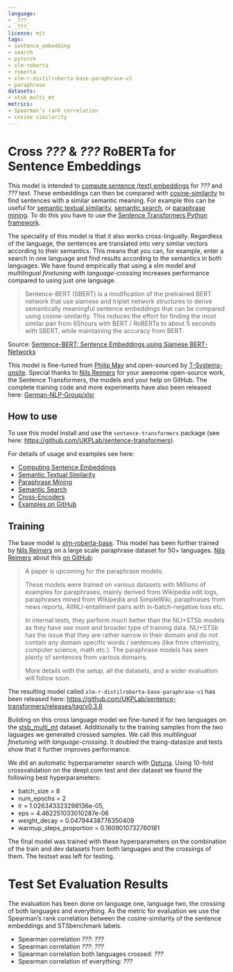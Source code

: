 ```yaml
---
language: 
- _???_
- _???_
license: mit
tags:
- sentence_embedding
- search
- pytorch 
- xlm-roberta 
- roberta
- xlm-r-distilroberta-base-paraphrase-v1
- paraphrase
datasets:
- stsb_multi_mt
metrics:
- Spearman’s rank correlation
- cosine similarity
---
```


# Cross _???_ & _???_ RoBERTa for Sentence Embeddings
This model is intended to [compute sentence (text) embeddings](https://www.sbert.net/examples/applications/computing-embeddings/README.html) for _???_ and _???_ text. These embeddings can then be compared with [cosine-similarity](https://en.wikipedia.org/wiki/Cosine_similarity) to find sentences with a similar semantic meaning. For example this can be useful for [semantic textual similarity](https://www.sbert.net/docs/usage/semantic_textual_similarity.html), [semantic search](https://www.sbert.net/examples/applications/semantic-search/README.html), or [paraphrase mining](https://www.sbert.net/examples/applications/paraphrase-mining/README.html). To do this you have to use the [Sentence Transformers Python framework](https://github.com/UKPLab/sentence-transformers).

The speciality of this model is that it also works cross-lingually. Regardless of the language, the sentences are translated into very similar vectors according to their semantics. This means that you can, for example, enter a search in one language and find results according to the semantics in both languages. We have found empirically that using a xlm model and _multilingual finetuning with language-crossing_ increases performance compared to using just one language.

> Sentence-BERT (SBERT) is a  modification  of  the  pretrained BERT network that use siamese and triplet network structures to derive semantically meaningful sentence embeddings that can be compared using cosine-similarity. This reduces the effort for finding the most similar pair from 65hours with BERT / RoBERTa to about 5 seconds with SBERT, while maintaining the accuracy from BERT.

Source: [Sentence-BERT: Sentence Embeddings using Siamese BERT-Networks](https://arxiv.org/abs/1908.10084)

This model is fine-tuned from [Philip May](https://may.la/) and open-sourced by [T-Systems-onsite](https://www.t-systems-onsite.de/). Special thanks to [Nils Reimers](https://www.nils-reimers.de/) for your awesome open-source work, the Sentence Transformers, the models and your help on GitHub. The complete training code and more experiments have also been released here: [German-NLP-Group/xlsr](https://github.com/German-NLP-Group/xlsr)

## How to use
To use this model install and use the `sentence-transformers` package (see here: <https://github.com/UKPLab/sentence-transformers>).

For details of usage and examples see here:
- [Computing Sentence Embeddings](https://www.sbert.net/docs/usage/computing_sentence_embeddings.html)
- [Semantic Textual Similarity](https://www.sbert.net/docs/usage/semantic_textual_similarity.html)
- [Paraphrase Mining](https://www.sbert.net/docs/usage/paraphrase_mining.html)
- [Semantic Search](https://www.sbert.net/docs/usage/semantic_search.html)
- [Cross-Encoders](https://www.sbert.net/docs/usage/cross-encoder.html)
- [Examples on GitHub](https://github.com/UKPLab/sentence-transformers/tree/master/examples)

## Training
The base model is [xlm-roberta-base](https://huggingface.co/xlm-roberta-base). This model has been further trained by [Nils Reimers](https://www.nils-reimers.de/) on a large scale paraphrase dataset for 50+ languages. [Nils Reimers](https://www.nils-reimers.de/) about this [on GitHub](https://github.com/UKPLab/sentence-transformers/issues/509#issuecomment-712243280):

>A paper is upcoming for the paraphrase models.
>
>These models were trained on various datasets with Millions of examples for paraphrases, mainly derived from Wikipedia edit logs, paraphrases mined from Wikipedia and SimpleWiki, paraphrases from news reports, AllNLI-entailment pairs with in-batch-negative loss etc.
>
>In internal tests, they perform much better than the NLI+STSb models as they have see more and broader type of training data. NLI+STSb has the issue that they are rather narrow in their domain and do not contain any domain specific words / sentences (like from chemistry, computer science, math etc.). The paraphrase models has seen plenty of sentences from various domains.
>
>More details with the setup, all the datasets, and a wider evaluation will follow soon.

The resulting model called `xlm-r-distilroberta-base-paraphrase-v1` has been released here: <https://github.com/UKPLab/sentence-transformers/releases/tag/v0.3.8>

Building on this cross language model we fine-tuned it for two languages on the [stsb_multi_mt](https://huggingface.co/datasets/stsb_multi_mt) dataset. Additionally to the training samples from the two laguages we generated crossed samples. We call this _multilingual finetuning with language-crossing_. It doubled the traing-datasize and tests show that it further improves performance.

We did an automatic hyperparameter search with [Optuna](https://github.com/optuna/optuna). Using 10-fold crossvalidation on the deepl.com test and dev dataset we found the following best hyperparameters:
- batch_size = 8
- num_epochs = 2
- lr = 1.026343323298136e-05,
- eps = 4.462251033010287e-06
- weight_decay = 0.04794438776350409
- warmup_steps_proportion = 0.1609010732760181

The final model was trained with these hyperparameters on the combination of the train and dev datasets from both languages and the crossings of them. The testset was left for testing.

# Test Set Evaluation Results
The evaluation has been done on language one, language two, the crossing of both languages and everything. As the metric for evaluation we use the Spearman’s rank correlation between the cosine-similarity of the sentence embeddings and STSbenchmark labels.
- Spearman correlation _???_: _???_
- Spearman correlation _???_: _???_
- Spearman correlation both languages crossed: _???_
- Spearman correlation of everything: _???_
